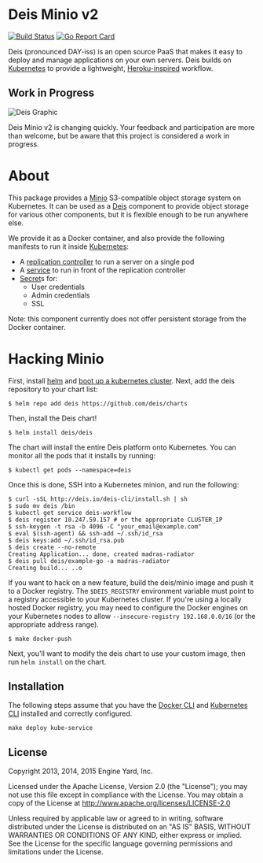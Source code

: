# Deis Minio v2

[![Build Status](https://travis-ci.org/deis/minio.svg?branch=master)](https://travis-ci.org/deis/minio) [![Go Report Card](http://goreportcard.com/badge/deis/minio)](http://goreportcard.com/report/deis/minio)

Deis (pronounced DAY-iss) is an open source PaaS that makes it easy to deploy and manage
applications on your own servers. Deis builds on [Kubernetes](http://kubernetes.io/) to provide
a lightweight, [Heroku-inspired](http://heroku.com) workflow.

## Work in Progress

![Deis Graphic](https://s3-us-west-2.amazonaws.com/get-deis/deis-graphic-small.png)

Deis Minio v2 is changing quickly. Your feedback and participation are more than welcome, but be
aware that this project is considered a work in progress.

# About

This package provides a [Minio](http://minio.io) S3-compatible object storage system on Kubernetes. It can be used as a [Deis](https://deis.com/) component to provide object storage for various other components, but it is flexible enough to be run anywhere else.

We provide it as a Docker container, and also provide the following manifests to run it inside [Kubernetes](http://kubernetes.io/):

- A [replication controller](http://kubernetes.io/v1.1/docs/user-guide/replication-controller.html) to run a server on a single pod
- A [service](http://kubernetes.io/v1.1/docs/user-guide/services.html) to run in front of the replication controller
- [Secret](http://kubernetes.io/v1.1/docs/user-guide/secrets.html)s for:
  - User credentials
  - Admin credentials
  - SSL

Note: this component currently does not offer persistent storage from the Docker container.

# Hacking Minio

First, install [helm](http://helm.sh) and [boot up a kubernetes cluster][install-k8s]. Next, add the
deis repository to your chart list:

```console
$ helm repo add deis https://github.com/deis/charts
```

Then, install the Deis chart!

```console
$ helm install deis/deis
```

The chart will install the entire Deis platform onto Kubernetes. You can monitor all the pods that it installs by running:

```console
$ kubectl get pods --namespace=deis
```

Once this is done, SSH into a Kubernetes minion, and run the following:

```
$ curl -sSL http://deis.io/deis-cli/install.sh | sh
$ sudo mv deis /bin
$ kubectl get service deis-workflow
$ deis register 10.247.59.157 # or the appropriate CLUSTER_IP
$ ssh-keygen -t rsa -b 4096 -C "your_email@example.com"
$ eval $(ssh-agent) && ssh-add ~/.ssh/id_rsa
$ deis keys:add ~/.ssh/id_rsa.pub
$ deis create --no-remote
Creating Application... done, created madras-radiator
$ deis pull deis/example-go -a madras-radiator
Creating build... ..o
```

If you want to hack on a new feature, build the deis/minio image and push it to a Docker
registry. The `$DEIS_REGISTRY` environment variable must point to a registry accessible to your
Kubernetes cluster. If you're using a locally hosted Docker registry, you may need to configure the Docker engines on your Kubernetes nodes to allow `--insecure-registry 192.168.0.0/16` (or the appropriate address range).

```console
$ make docker-push
```

Next, you'll want to modify the deis chart to use your custom image, then run `helm install` on the chart.

## Installation

The following steps assume that you have the [Docker CLI](https://docs.docker.com/) and [Kubernetes CLI](http://kubernetes.io/v1.1/docs/user-guide/kubectl-overview.html) installed and correctly configured.

```
make deploy kube-service
```

## License

Copyright 2013, 2014, 2015 Engine Yard, Inc.

Licensed under the Apache License, Version 2.0 (the "License"); you may not use this file except in compliance with the License. You may obtain a copy of the License at <http://www.apache.org/licenses/LICENSE-2.0>

Unless required by applicable law or agreed to in writing, software distributed under the License is distributed on an "AS IS" BASIS, WITHOUT WARRANTIES OR CONDITIONS OF ANY KIND, either express or implied. See the License for the specific language governing permissions and limitations under the License.


[install-k8s]: http://kubernetes.io/gettingstarted/
